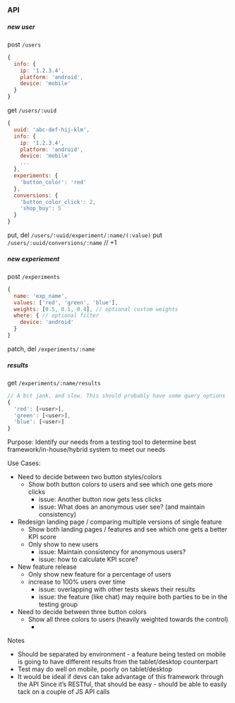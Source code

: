 ### API
##### new user
post `/users`
```js
{
  info: {
    ip: '1.2.3.4',
    platform: 'android',
    device: 'mobile'
  }
}
```

get `/users/:uuid`
```js
{
  uuid: 'abc-def-hij-klm',
  info: {
    ip: '1.2.3.4',
    platform: 'android',
    device: 'mobile'
    ...
  },
  experiments: {
    'button_color': 'red'
  },
  conversions: {
    'button_color_click': 2,
    'shop_buy': 5
  }
}
```

put, del `/users/:uuid/experiment/:name/(:value)`
put `/users/:uuid/conversions/:name` // +1

##### new experiement
post `/experiments`
```js
{
  name: 'exp_name',
  values: ['red', 'green', 'blue'],
  weights: [0.5, 0.1, 0.4], // optional custom weights
  where: { // optional filter
    device: 'android'
  }
}
```
patch, del `/experiments/:name`


##### results

get `/experiments/:name/results`
```js
// A bit jank, and slow. This should probably have some query options
{
  'red': [<user>],
  'green': [<user>],
  'blue': [<user>]
}
```



Purpose:
Identify our needs from a testing tool to determine best framework/in-house/hybrid system to meet our needs

Use Cases:
- Need to decide between two button styles/colors
  - Show both button colors to users and see which one gets more clicks
    - issue: Another button now gets less clicks
    - issue: What does an anonymous user see? (and maintain consistency)
- Redesign landing page / comparing multiple versions of single feature
  - Show both landing pages / features and see which one gets a better KPI score
  - Only show to new users
    - issue: Maintain consistency for anonymous users?
    - issue: how to calculate KPI score?
- New feature release
  - Only show new feature for a percentage of users
  - increase to 100% users over time
    - issue: overlapping with other tests skews their results
    - issue: the feature (like chat) may require both parties to be in the testing group
- Need to decide between three button colors
  - Show all three colors to users (heavily weighted towards the control)
    - <see two button colors>

Notes
- Should be separated by environment - a feature being tested on mobile is going to have different results from the tablet/desktop counterpart
- Test may do well on mobile, poorly on tablet/desktop
- It would be ideal if devs can take advantage of this framework through the API
Since it’s RESTful, that should be easy - should be able to easily tack on a couple of JS API calls
